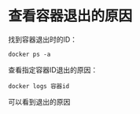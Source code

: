 # 查看容器退出的原因

找到容器退出时的ID：

```
docker ps -a
```

查看指定容器ID退出的原因：

```
docker logs 容器id
```

可以看到退出的原因

